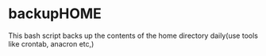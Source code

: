 # backupHOME
This bash script backs up the contents of the home directory daily(use tools like crontab, anacron etc,)
